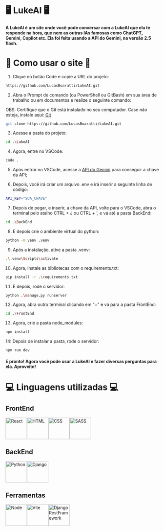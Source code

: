 # 🖥️ LukeAI 🖥️

#### A LukeAI é um site onde você pode conversar com a LukeAI que ela te responde na hora, que nem as outras IAs famosas como ChatGPT, Gemini, Copilot etc. Ela foi feita usando a API do Gemini, na versão 2.5 flash.

# 🤖 Como usar o site 🤖

1. Clique no botão Code e copie a URL do projeto:

```bash
https://github.com/LucasBoaratti/LukeAI.git
```

2. Abra o Prompt de comando (ou PowerShell ou GitBash) em sua área de trabalho ou em documentos e realize o seguinte comando:

OBS: Certifique que o Git está instalado no seu computador. Caso não esteja, instale aqui: [Git](https://git-scm.com/downloads)

```bash 
git clone https://github.com/LucasBoaratti/LukeAI.git
```

3. Acesse a pasta do projeto:

```bash
cd .\LukeAI
```

4. Agora, entre no VSCode:

```bash
code .
```

5. Após entrar no VSCode, acesse a [API do Gemini](https://aistudio.google.com/api-keys) para conseguir a chave da API;

6. Depois, você irá criar um arquivo .env e irá inserir a seguinte linha de código:

```bash
API_KEY="SUA_CHAVE"
```

7. Depois de pegar, e inserir, a chave da API, volte para o VSCode, abra o terminal pelo atalho CTRL + J ou CTRL + ', e vá até a pasta BackEnd:

```bash
cd .\BackEnd
```

8. E depois crie o ambiente virtual do python:

```bash
python -m venv .venv
```

9. Após a instalação, ative a pasta .venv:

```bash
.\.venv\Scripts\activate
```

10. Agora, instale as bibliotecas com o requirements.txt:

```bash 
pip install -r .\requirements.txt
```

11. E depois, rode o servidor:

```bash
python .\manage.py runserver
```

12. Agora, abra outro terminal clicando em "+" e vá para a pasta FrontEnd:

```bash
cd .\FrontEnd
```

13. Agora, crie a pasta node_modules:

```bash
npm install
```

14: Depois de instalar a pasta, rode o servidor:

```bash
npm run dev
```
#### E pronto! Agora você pode usar a LukeAI e fazer diversas perguntas para ela. Aproveite!

# 💻 Linguagens utilizadas 💻

## FrontEnd

<div style="display: flex;">
    <img src="https://cdn.jsdelivr.net/gh/devicons/devicon@latest/icons/react/react-original.svg" alt="React" title="React" width="70px" height="70px"/>
    <img src="https://cdn.jsdelivr.net/gh/devicons/devicon@latest/icons/html5/html5-original.svg" alt="HTML" title="HTML" width="70px" height="70px"/>
    <img src="https://cdn.jsdelivr.net/gh/devicons/devicon@latest/icons/css3/css3-original.svg" alt="CSS" title="CSS" width="70px" height="70px"/>
    <img src="https://cdn.jsdelivr.net/gh/devicons/devicon@latest/icons/sass/sass-original.svg" alt="SASS" width="70px" height="70px" />
</div>

## BackEnd

<div style="display: flex;">
    <img src="https://cdn.jsdelivr.net/gh/devicons/devicon@latest/icons/python/python-original.svg" alt="Python" title="Python" width="70px" height="70px"/>
    <img src="https://icon.icepanel.io/Technology/png-shadow-512/Django.png" alt="Django" title="Django" width="70px" height="70px">
</div>

## Ferramentas

<div style="display: flex;">
    <img src="https://cdn.jsdelivr.net/gh/devicons/devicon@latest/icons/nodejs/nodejs-original.svg" alt="Node" title="Node" width="70px" height="70px"/>
    <img src="https://cdn.jsdelivr.net/gh/devicons/devicon@latest/icons/vitejs/vitejs-original.svg" alt="Vite" title="Vite" width="70px" height="70px"/>
    <img src="https://cdn.jsdelivr.net/gh/devicons/devicon@latest/icons/djangorest/djangorest-original-wordmark.svg" alt="DjangoRestFramework" title="DjangoRestFramework" width="70px" height="70px"/>       
</div>
